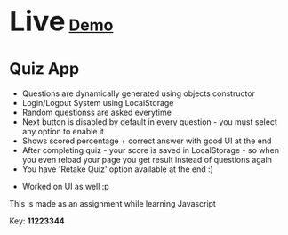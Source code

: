 # <spam style="font-size:50px">Live</spam> <a href="https://mayuribotre15.github.io/Quiz_App/">Demo</a>

# Quiz App

- Questions are dynamically generated using objects constructor
- Login/Logout System using LocalStorage
- Random questionss are asked everytime
- Next button is disabled by default in every question - you must select any option to enable it
- Shows scored percentage + correct answer with good UI at the end
- After completing quiz - your score is saved in LocalStorage - so when you even reload your page you get result instead of questions again
- You have 'Retake Quiz' option available at the end :)

* Worked on UI as well :p

This is made as an assignment while learning Javascript

Key: **11223344**

